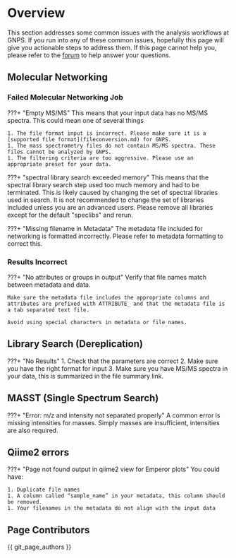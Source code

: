 # Overview

This section addresses some common issues with the analysis workflows at GNPS. If you run into any of these common issues, hopefully this page will give you actionable steps to address them. If this page cannot help you, please refer to the [forum](https://groups.google.com/forum/#!forum/molecular_networking_bug_reports) to help answer your questions.

## Molecular Networking

### Failed Molecular Networking Job

???+ "Empty MS/MS"
    This means that your input data has no MS/MS spectra. This could mean one of several things

    1. The file format input is incorrect. Please make sure it is a [supported file format](fileconversion.md) for GNPS.
    1. The mass spectrometry files do not contain MS/MS spectra. These files cannot be analyzed by GNPS.
    1. The filtering criteria are too aggressive. Please use an appropriate preset for your data.

???+ "spectral library search exceeded memory"
    This means that the spectral library search step used too much memory and had to be terminated. This is likely caused by changing the set of spectral libraries used in search. It is not recommended to change the set of libraries included unless you are an advanced users. Please remove all libraries except for the default "speclibs" and rerun.

???+ "Missing filename in Metadata"
    The metadata file included for networking is formatted incorrectly. Please refer to metadata formatting to correct this.

### Results Incorrect

???+ "No attributes or groups in output"
    Verify that file names match between metadata and data.

    Make sure the metadata file includes the appropriate columns and attributes are prefixed with ATTRIBUTE_ and that the metadata file is a tab separated text file.

    Avoid using special characters in metadata or file names.

## Library Search (Dereplication)

???+ "No Results"
    1. Check that the parameters are correct
    2. Make sure you have the right format for input
    3. Make sure you have MS/MS spectra in your data, this is summarized in the file summary link. 

## MASST (Single Spectrum Search)

???+ "Error: m/z and intensity not separated properly" 
    A common error is missing intensities for masses. Simply masses are insufficient, intensities are also required.

## Qiime2 errors

???+ "Page not found output in qiime2 view for Emperor plots"
    You could have:
    
    1. Duplicate file names
    1. A column called “sample_name” in your metadata, this column should be removed. 
    1. Your filenames in the metadata do not align with the input data

## Page Contributors

{{ git_page_authors }}